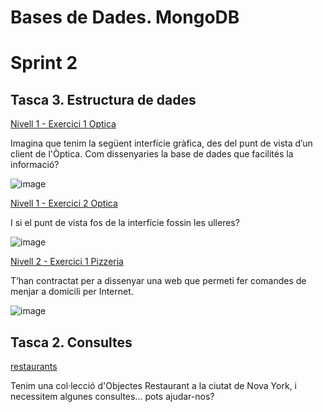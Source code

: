 # Bases de Dades. MongoDB
# Sprint 2
## Tasca 3. Estructura de dades

[Nivell 1 - Exercici 1 Optica](https://github.com/SergiSancho/sprint2.BBDD/tree/master/MongoDB/tasca3/n1exercici1)

Imagina que tenim la següent interfície gràfica, des del punt de vista d’un client de l'Òptica. Com dissenyaries la base de dades que facilités la informació?


![image](https://github.com/SergiSancho/sprint2.BBDD/assets/171371896/390db048-e43e-411c-8855-eb8d11c46f49)



[Nivell 1 - Exercici 2 Optica](https://github.com/SergiSancho/sprint2.BBDD/tree/master/MongoDB/tasca3/n1exercici2)

I si el punt de vista fos de la interfície fossin les ulleres?

![image](https://github.com/SergiSancho/sprint2.BBDD/assets/171371896/33b93e28-fb1d-4350-b214-32ef0f244907)


[Nivell 2 - Exercici 1 Pizzeria](https://github.com/SergiSancho/sprint2.BBDD/tree/master/MongoDB/tasca3/n2exercici1)

T’han contractat per a dissenyar una web que permeti fer comandes de menjar a domicili per Internet.

![image](https://github.com/SergiSancho/sprint2.BBDD/assets/171371896/7a0d4e62-cded-4981-93fb-82f781f6f7a5)



## Tasca 2. Consultes

[restaurants](https://github.com/SergiSancho/sprint2.BBDD/tree/master/MongoDB/tasca4)

Tenim una col·lecció d'Objectes Restaurant a la ciutat de Nova York, i necessitem algunes consultes... pots ajudar-nos?


